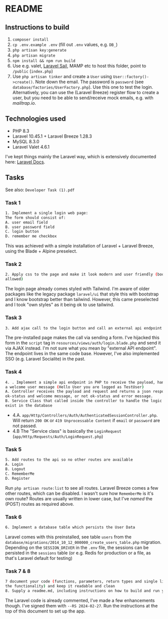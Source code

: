 # README

## Instructions to build

1. `composer install`
2. `cp .env.example .env` (fill out `.env` values, e.g. `DB_`)
3. `php artisan key:generate`
4. `php artisan migrate`
5. `npm install && npm run build`
6. Use e.g. valet, [Laravel Sail](https://laravel.com/docs/10.x/sail), MAMP etc to host this folder, point to `/public` (`index.php`)
7. Use `php artisan tinker` and create a `User` using `User::factory()->create()`. Note down the email. The password is `password` (see `database/factories/UserFactory.php`). Use this one to test the login. Alternatively, you can use the (Laravel Breeze) register flow to create a user, but you need to be able to send/receive mock emails, e.g. with _mailtrap.io_.

## Technologies used
* PHP 8.3
* Laravel 10.45.1 + Laravel Breeze 1.28.3
* MySQL 8.3.0
* Laravel Valet 4.6.1

I've kept things mainly the Laravel way, which is extensively documented here: [Laravel Docs](https://laravel.com/docs/10.x).

## Tasks
See also: `Developer Task (1).pdf`

### Task 1
```sh
1. Implement a single login web page:
The form should consist of:
A. user email field
B. user password field
C. login button
D. remember me checkbox
```

This was achieved with a simple installation of Laravel + Laravel Breeze, using the Blade + Alpine preselect.

### Task 2
```sh
2. Apply css to the page and make it look modern and user friendly (bootstrap or own styles are
allowed)
```

The login page already comes styled with Tailwind. I'm aware of older packages like the legacy package `laravel/ui` that style this with bootstrap and I know bootstrap better than tailwind. However, this came preselected and I took "own styles" as it being ok to use tailwind.

### Task 3
```sh
3. Add ajax call to the login button and call an external api endpoint to authenticate the user
```

The pre-installed page makes the call via sending a form. I've hijacked this form in the `script` tag in `resources/views/auth/login.blade.php` and send it via AJAX instead. I'm not sure what you mean by "external API endpoint". The endpoint lives in the same code base. However, I've also implemented SSO (e.g. Laravel Socialite) in the past.

### Task 4

```sh
4. . Implement a simple api endpoint in PHP to receive the payload, handle/validate it and return
a welcome user message (Hello User you are logged as TestUser)
A. Controller receives the payload and request and returns a json response with either
ok-status and welcome message, or not ok-status and error message.
B. Service Class that called inside the controller to handle the logic and check the user is
exist in the database
```

- 4.A. `app/Http/Controllers/Auth/AuthenticatedSessionController.php`. Will return `200 OK` or `419 Unprocessable Content` if `email` or `password` are not passed.
- 4.B The "Service class" is basically the `LoginRequest` (`app/Http/Requests/Auth/LoginRequest.php`)

### Task 5
```sh
5. Add routes to the api so no other routes are available
A. Login
B. Logout
C. RememberMe
D. Register
```

Run `php artisan route:list` to see all routes. Laravel Breeze comes a few other routes, which can be disabled. I wasn't sure how `RememberMe` is it's own route? Routes are usually written in lower case, but I've _named_ the (POST) routes as required above.

### Task 6
```sh
6. Implement a database table which persists the User Data
```

Laravel comes with this preinstalled, see table `users` from the `database/migrations/2014_10_12_000000_create_users_table.php` migration. Depending on the `SESSION_DRIVER` in the `.env` file, the sessions can be persisted in the `sessions` table (or e.g. Redis for production or a file, as that's Laravel default for testing)

### Task 7 & 8
```sh
7 document your code (functions, parameters, return types and single line information about
the functionality) and keep it readable and clean
8. Supply a readme.md, including instructions on how to build and run your implementation
```

The Laravel code is already commented, I've made a few enhancements though. I've signed them with `--RS 2024-02-27`. Run the instructions at the top of this document to set up the app.